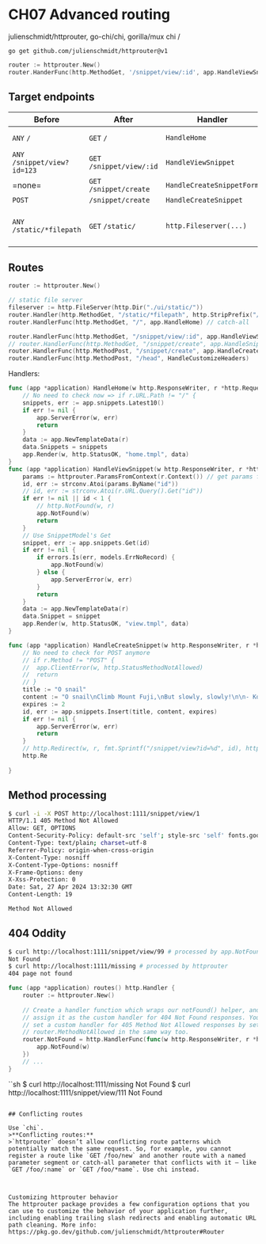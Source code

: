 # CH07 Advanced routing 

julienschmidt/httprouter, go-chi/chi, gorilla/mux
chi / 

```
go get github.com/julienschmidt/httprouter@v1
```

```go
router := httprouter.New()
router.HanderFunc(http.MethodGet, '/snippet/view/:id', app.HandleViewSnippet)
```

## Target endpoints

Before | After  | Handler | Info
---|---|---|---
`ANY`  `/` | `GET`  `/` | `HandleHome` | No catch-all anymore
`ANY`  `/snippet/view?id=123` | `GET`  `/snippet/view/:id`  | `HandleViewSnippet` | 
=none= | `GET` `/snippet/create` | `HandleCreateSnippetForm` | Display HTML form. 
`POST` | `/snippet/create` | `HandleCreateSnippet`  | 
`ANY`  `/static/*filepath` | `GET` `/static/` | `http.Fileserver(...)` | Using the `http.Fileserver()` handler + `http.StripPrefix()`. 

## Routes 

```go
router := httprouter.New()

// static file server
fileserver := http.FileServer(http.Dir("./ui/static/"))
router.Handler(http.MethodGet, "/static/*filepath", http.StripPrefix("/static", fileserver))
router.HandlerFunc(http.MethodGet, "/", app.HandleHome) // catch-all

router.HandlerFunc(http.MethodGet, "/snippet/view/:id", app.HandleViewSnippet)
// router.HandlerFunc(http.MethodGet, "/snippet/create", app.HandleSnippetForm)
router.HandlerFunc(http.MethodPost, "/snippet/create", app.HandleCreateSnippet)
router.HandlerFunc(http.MethodPost, "/head", HandleCustomizeHeaders)
```

Handlers:
```go
func (app *application) HandleHome(w http.ResponseWriter, r *http.Request) {
	// No need to check now => if r.URL.Path != "/" {
	snippets, err := app.snippets.Latest10()
	if err != nil {
		app.ServerError(w, err)
		return
	}
	data := app.NewTemplateData(r)
	data.Snippets = snippets
	app.Render(w, http.StatusOK, "home.tmpl", data)
}
func (app *application) HandleViewSnippet(w http.ResponseWriter, r *http.Request) {
	params := httprouter.ParamsFromContext(r.Context()) // get params from context
	id, err := strconv.Atoi(params.ByName("id"))
	// id, err := strconv.Atoi(r.URL.Query().Get("id"))
	if err != nil || id < 1 {
		// http.NotFound(w, r)
		app.NotFound(w)
		return
	}
	// Use SnippetModel's Get
	snippet, err := app.snippets.Get(id)
	if err != nil {
		if errors.Is(err, models.ErrNoRecord) {
			app.NotFound(w)
		} else {
			app.ServerError(w, err)
		}
		return
	}
	data := app.NewTemplateData(r)
	data.Snippet = snippet
	app.Render(w, http.StatusOK, "view.tmpl", data)
}

func (app *application) HandleCreateSnippet(w http.ResponseWriter, r *http.Request) {
	// No need to check for POST anymore
	// if r.Method != "POST" {
	// 	app.ClientError(w, http.StatusMethodNotAllowed) 
	// 	return
	// }
	title := "O snail"
	content := "O snail\nClimb Mount Fuji,\nBut slowly, slowly!\n\n- Kobayashi Issa"
	expires := 2
	id, err := app.snippets.Insert(title, content, expires)
	if err != nil {
		app.ServerError(w, err)
		return
	}
	// http.Redirect(w, r, fmt.Sprintf("/snippet/view?id=%d", id), http.StatusSeeOther)
	http.Re
	
}
```

## Method processing 

```sh
$ curl -i -X POST http://localhost:1111/snippet/view/1
HTTP/1.1 405 Method Not Allowed
Allow: GET, OPTIONS
Content-Security-Policy: default-src 'self'; style-src 'self' fonts.googleapis.com; font-src fonts.gstatic.com
Content-Type: text/plain; charset=utf-8
Referrer-Policy: origin-when-cross-origin
X-Content-Type: nosniff
X-Content-Type-Options: nosniff
X-Frame-Options: deny
X-Xss-Protection: 0
Date: Sat, 27 Apr 2024 13:32:30 GMT
Content-Length: 19

Method Not Allowed
```

## 404 Oddity 

```sh
$ curl http://localhost:1111/snippet/view/99 # processed by app.NotFound()
Not Found
$ curl http://localhost:1111/missing # processed by httprouter
404 page not found
```

```go
func (app *application) routes() http.Handler {
	router := httprouter.New()
	
	// Create a handler function which wraps our notFound() helper, and then
	// assign it as the custom handler for 404 Not Found responses. You can also
	// set a custom handler for 405 Method Not Allowed responses by setting
	// router.MethodNotAllowed in the same way too.
	router.NotFound = http.HandlerFunc(func(w http.ResponseWriter, r *http.Request) {
		app.NotFound(w)
	})
	// ... 
}
```

``sh
$ curl http://localhost:1111/missing
Not Found
$ curl http://localhost:1111/snippet/view/111
Not Found
```

## Conflicting routes

Use `chi`. 
>**Conflicting routes:**
>`httprouter` doesn’t allow conflicting route patterns which potentially match the same request. So, for example, you cannot register a route like `GET /foo/new` and another route with a named parameter segment or catch-all parameter that conflicts with it — like `GET /foo/:name` or `GET /foo/*name`. Use chi instead.



Customizing httprouter behavior
The httprouter package provides a few configuration options that you can use to customize the behavior of your application further, including enabling trailing slash redirects and enabling automatic URL path cleaning. More info: https://pkg.go.dev/github.com/julienschmidt/httprouter#Router
